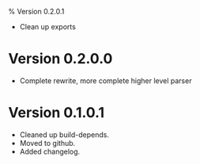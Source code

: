% Version 0.2.0.1
  - Clean up exports
# Version 0.2.0.0
  - Complete rewrite, more complete higher level parser
	
# Version 0.1.0.1
  - Cleaned up build-depends.
  - Moved to github.
  - Added changelog.	
